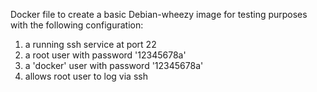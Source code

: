 Docker file to create a basic Debian-wheezy image for testing purposes with the following configuration:

1) a running ssh service at port 22
2) a root user with password '12345678a'
3) a 'docker' user with password '12345678a'
4) allows root user to log via ssh
